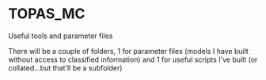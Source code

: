 # TOPAS_MC
Useful tools and parameter files

There will be a couple of folders, 1 for parameter files (models I have built without access to classified information) and 1 for useful scripts I've built (or collated...but that'll be a subfolder)
